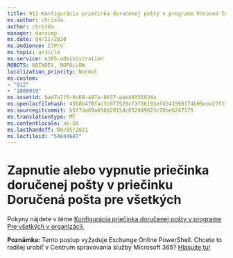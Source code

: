 ```yaml
---
title: 912 Konfigurácia priečinka doručenej pošty v programe Focused Inbox pre všetkých vo vašej organizácii
ms.author: chrisda
author: chrisda
manager: dansimp
ms.date: 04/21/2020
ms.audience: ITPro
ms.topic: article
ms.service: o365-administration
ROBOTS: NOINDEX, NOFOLLOW
localization_priority: Normal
ms.custom:
- "912"
- "1800019"
ms.assetid: bad7a7f6-0c68-497a-8637-aae49355034a
ms.openlocfilehash: 43b8b478fac3c077520cf3f36193efd241598174b00eea27f13861de1a140954
ms.sourcegitcommit: b5f7da89a650d2915dc652449623c78be6247175
ms.translationtype: MT
ms.contentlocale: sk-SK
ms.lasthandoff: 08/05/2021
ms.locfileid: "54044607"
---
```

# <a name="turn-focused-inbox-on-or-off-for-everyone"></a>Zapnutie alebo vypnutie priečinka doručenej pošty v priečinku Doručená pošta pre všetkých

Pokyny nájdete v téme [Konfigurácia priečinka doručenej pošty v programe Pre všetkých v organizácii.](https://docs.microsoft.com/microsoft-365/admin/setup/configure-focused-inbox)

**Poznámka:** Tento postup vyžaduje Exchange Online PowerShell. Chcete to radšej urobiť v Centrum spravovania služby Microsoft 365? [Hlasujte tu!](https://go.microsoft.com/fwlink/p/?linkid=862489)
